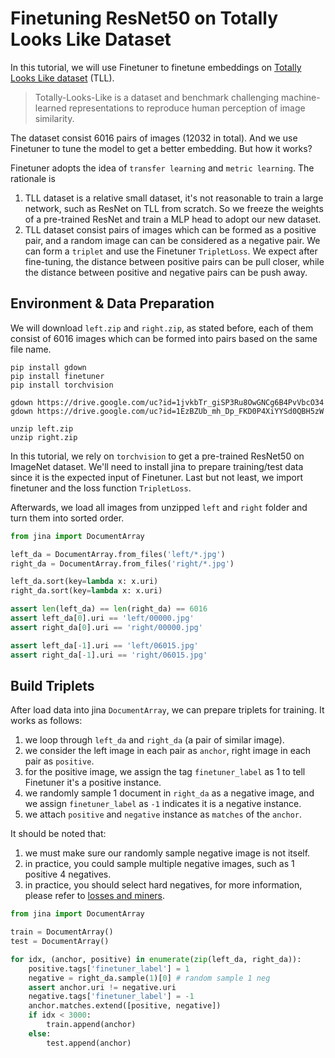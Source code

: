 # Finetuning ResNet50 on Totally Looks Like Dataset

In this tutorial, we will use Finetuner to finetune embeddings on [Totally Looks Like dataset](https://sites.google.com/view/totally-looks-like-dataset) (TLL).

>Totally-Looks-Like is a dataset and benchmark challenging machine-learned representations to reproduce human perception of image similarity. 

The dataset consist 6016 pairs of images (12032 in total).
And we use Finetuner to tune the model to get a better embedding. But how it works?

Finetuner adopts the idea of `transfer learning` and `metric learning`. The rationale is
1. TLL dataset is a relative small dataset, it's not reasonable to train a large network, such as ResNet on TLL from scratch. So we freeze the weights of a pre-trained ResNet and train a MLP head to adopt our new dataset.
2. TLL dataset consist pairs of images which can be formed as a positive pair, and a random image can can be considered as a negative pair. We can form a `triplet` and use the Finetuner `TripletLoss`. We expect after fine-tuning, the distance between positive pairs can be pull closer, while the distance between positive and negative pairs can be push away.

## Environment & Data Preparation

We will download `left.zip` and `right.zip`, as stated before,
each of them consist of 6016 images which can be formed into pairs based on the same file name.


```shell
pip install gdown
pip install finetuner
pip install torchvision

gdown https://drive.google.com/uc?id=1jvkbTr_giSP3Ru8OwGNCg6B4PvVbcO34
gdown https://drive.google.com/uc?id=1EzBZUb_mh_Dp_FKD0P4XiYYSd0QBH5zW

unzip left.zip
unzip right.zip
```

In this tutorial, we rely on `torchvision` to get a pre-trained ResNet50 on ImageNet dataset.
We'll need to install jina to prepare training/test data since it is the expected input of Finetuner.
Last but not least, we import finetuner and the loss function `TripletLoss`.

Afterwards, we load all images from unzipped `left` and `right` folder and turn them into sorted order.

```python
from jina import DocumentArray

left_da = DocumentArray.from_files('left/*.jpg')
right_da = DocumentArray.from_files('right/*.jpg')

left_da.sort(key=lambda x: x.uri)
right_da.sort(key=lambda x: x.uri)

assert len(left_da) == len(right_da) == 6016
assert left_da[0].uri == 'left/00000.jpg'
assert right_da[0].uri == 'right/00000.jpg'

assert left_da[-1].uri == 'left/06015.jpg'
assert right_da[-1].uri == 'right/06015.jpg'
```

## Build Triplets

After load data into jina `DocumentArray`, we can prepare triplets for training.
It works as follows:

1. we loop through `left_da` and `right_da` (a pair of similar image).
2. we consider the left image in each pair as `anchor`, right image in each pair as `positive`.
3. for the positive image, we assign the tag `finetuner_label` as 1 to tell Finetuner it's a positive instance.
4. we randomly sample 1 document in `right_da` as a negative image, and we assign `finetuner_label` as `-1` indicates it is a negative instance.
5. we attach `positive` and `negative` instance as `matches` of the `anchor`.

It should be noted that:

1. we must make sure our randomly sample negative image is not itself.
2. in practice, you could sample multiple negative images, such as 1 positive 4 negatives.
3. in practice, you should select hard negatives, for more information, please refer to [losses and miners](https://finetuner.jina.ai/components/tuner/loss/).

```python
from jina import DocumentArray

train = DocumentArray()
test = DocumentArray()

for idx, (anchor, positive) in enumerate(zip(left_da, right_da)):
    positive.tags['finetuner_label'] = 1
    negative = right_da.sample(1)[0] # random sample 1 neg
    assert anchor.uri != negative.uri
    negative.tags['finetuner_label'] = -1
    anchor.matches.extend([positive, negative])
    if idx < 3000:
        train.append(anchor)
    else:
        test.append(anchor)
```




